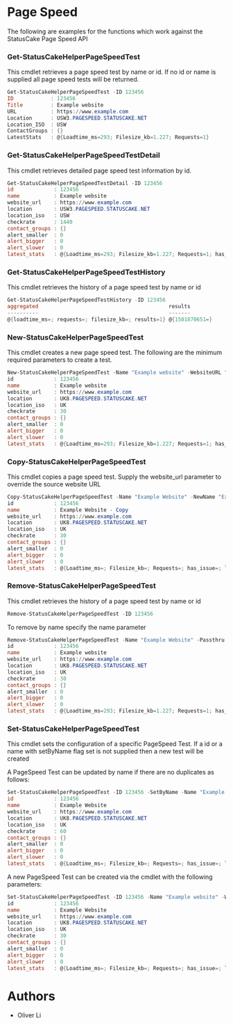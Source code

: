 # Page Speed

The following are examples for the functions which work against the StatusCake Page Speed API

### Get-StatusCakeHelperPageSpeedTest
This cmdlet retrieves a page speed test by name or id. If no id or name is supplied all page speed tests will be returned.

```powershell
Get-StatusCakeHelperPageSpeedTest -ID 123456
ID            : 123456
Title         : Example website
URL           : https://www.example.com
Location      : USW3.PAGESPEED.STATUSCAKE.NET
Location_ISO  : USW
ContactGroups : {}
LatestStats   : @{Loadtime_ms=293; Filesize_kb=1.227; Requests=1}
```

### Get-StatusCakeHelperPageSpeedTestDetail
This cmdlet retrieves detailed page speed test information by id.

```powershell
Get-StatusCakeHelperPageSpeedTestDetail -ID 123456
id             : 123456
name           : Example website
website_url    : https://www.example.com
location       : USW3.PAGESPEED.STATUSCAKE.NET
location_iso   : USW
checkrate      : 1440
contact_groups : {}
alert_smaller  : 0
alert_bigger   : 0
alert_slower   : 0
latest_stats   : @{Loadtime_ms=293; Filesize_kb=1.227; Requests=1; has_issue=False; latest_issue=}
```

### Get-StatusCakeHelperPageSpeedTestHistory
This cmdlet retrieves the history of a page speed test by name or id

```powershell
Get-StatusCakeHelperPageSpeedTestHistory -ID 123456
aggregated                                          results
----------                                          -------
@{loadtime_ms=; requests=; filesize_kb=; results=1} @{1581870651=}
```

### New-StatusCakeHelperPageSpeedTest
This cmdlet creates a new page speed test. The following are the minimum required parameters to create a test.

```powershell
New-StatusCakeHelperPageSpeedTest -Name "Example website" -WebsiteURL "https://www.example.com" -Checkrate 30 -LocationISO UK
id             : 123456
name           : Example website
website_url    : https://www.example.com
location       : UK8.PAGESPEED.STATUSCAKE.NET
location_iso   : UK
checkrate      : 30
contact_groups : {}
alert_smaller  : 0
alert_bigger   : 0
alert_slower   : 0
latest_stats   : @{Loadtime_ms=293; Filesize_kb=1.227; Requests=1; has_issue=False; latest_issue=}

```

### Copy-StatusCakeHelperPageSpeedTest
This cmdlet copies a page speed test. Supply the website_url parameter to override the source website URL

```powershell
Copy-StatusCakeHelperPageSpeedTest -Name "Example Website" -NewName "Example Website - Copy"
id             : 123456
name           : Example Website - Copy
website_url    : https://www.example.com
location       : UK8.PAGESPEED.STATUSCAKE.NET
location_iso   : UK
checkrate      : 30
contact_groups : {}
alert_smaller  : 0
alert_bigger   : 0
alert_slower   : 0
latest_stats   : @{Loadtime_ms=; Filesize_kb=; Requests=; has_issue=; latest_issue=}
```

### Remove-StatusCakeHelperPageSpeedTest
This cmdlet retrieves the history of a page speed test by name or id

```powershell
Remove-StatusCakeHelperPageSpeedTest -ID 123456
```
To remove by name specify the name parameter
```powershell
Remove-StatusCakeHelperPageSpeedTest -Name "Example Website" -Passthru
id             : 123456
name           : Example website
website_url    : https://www.example.com
location       : UK8.PAGESPEED.STATUSCAKE.NET
location_iso   : UK
checkrate      : 30
contact_groups : {}
alert_smaller  : 0
alert_bigger   : 0
alert_slower   : 0
latest_stats   : @{Loadtime_ms=293; Filesize_kb=1.227; Requests=1; has_issue=False; latest_issue=}
```

### Set-StatusCakeHelperPageSpeedTest
This cmdlet sets the configuration of a specific PageSpeed Test. If a id or a name with setByName flag set is not supplied then a new test will be created

A PageSpeed Test can be updated by name if there are no duplicates as follows:
```powershell
Set-StatusCakeHelperPageSpeedTest -ID 123456 -SetByName -Name "Example website" -WebsiteURL "https://www.example.com" -LocationISO UK -Checkrate 60
id             : 123456
name           : Example Website
website_url    : https://www.example.com
location       : UK8.PAGESPEED.STATUSCAKE.NET
location_iso   : UK
checkrate      : 60
contact_groups : {}
alert_smaller  : 0
alert_bigger   : 0
alert_slower   : 0
latest_stats   : @{Loadtime_ms=; Filesize_kb=; Requests=; has_issue=; latest_issue=}
```
A new PageSpeed Test can be created via the cmdlet with the following parameters:
```powershell
Set-StatusCakeHelperPageSpeedTest -ID 123456 -Name "Example website" -WebsiteURL "https://www.example.com" -Checkrate 30 -LocationISO UK
id             : 123456
name           : Example Website
website_url    : https://www.example.com
location       : UK8.PAGESPEED.STATUSCAKE.NET
location_iso   : UK
checkrate      : 30
contact_groups : {}
alert_smaller  : 0
alert_bigger   : 0
alert_slower   : 0
latest_stats   : @{Loadtime_ms=; Filesize_kb=; Requests=; has_issue=; latest_issue=}
```

# Authors
- Oliver Li